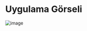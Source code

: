 # Uygulama Görseli
![image](https://github.com/user-attachments/assets/1fe95908-2252-4c61-a0c7-01bcabfefdf5)

